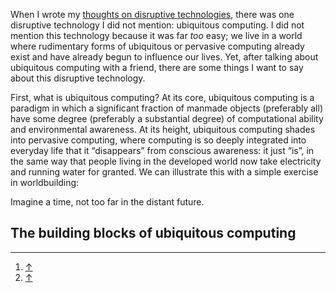 <p class="lede">When I wrote my <a href="http://lucasktlee.com/2015/05/03/thoughts-on-disruptive-technologies-2015/">thoughts on disruptive technologies</a>, there was one disruptive technology I did not mention: ubiquitous computing. I did not mention this technology because it was far <em>too</em> easy; we live in a world where rudimentary forms of ubiquitous or pervasive computing already exist and have already begun to influence our lives. Yet, after talking about ubiquitous computing with a friend, there are some things I want to say about this disruptive technology.</p>

First, what is ubiquitous computing? At its core, ubiquitous computing is a paradigm in which a significant fraction of manmade objects (preferably all) have some degree (preferably a substantial degree) of computational ability and environmental awareness. At its height, ubiquitous computing shades into pervasive computing, where computing is so deeply integrated into everyday life that it “disappears” from conscious awareness: it just “is”, in the same way that people living in the developed world now take electricity and running water for granted. We can illustrate this with a simple exercise in worldbuilding: 

Imagine a time, not too far in the distant future. 

## The building blocks of ubiquitous computing

<div class="footnotes">
    <hr class="w-50" />
    <ol>
        <li id="fn0"> <a href="#fref0">&#8593;</a></li>
        <li id="fn0"> <a href="#fref0">&#8593;</a></li>
    </ol>
</div>